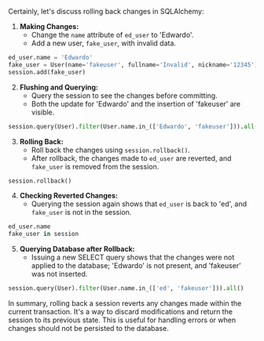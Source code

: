 Certainly, let's discuss rolling back changes in SQLAlchemy:

1. **Making Changes:**
   - Change the `name` attribute of `ed_user` to 'Edwardo'.
   - Add a new user, `fake_user`, with invalid data.

```python
ed_user.name = 'Edwardo'
fake_user = User(name='fakeuser', fullname='Invalid', nickname='12345')
session.add(fake_user)
```

2. **Flushing and Querying:**
   - Query the session to see the changes before committing.
   - Both the update for 'Edwardo' and the insertion of 'fakeuser' are visible.

```python
session.query(User).filter(User.name.in_(['Edwardo', 'fakeuser'])).all()
```

3. **Rolling Back:**
   - Roll back the changes using `session.rollback()`.
   - After rollback, the changes made to `ed_user` are reverted, and `fake_user` is removed from the session.

```python
session.rollback()
```

4. **Checking Reverted Changes:**
   - Querying the session again shows that `ed_user` is back to 'ed', and `fake_user` is not in the session.

```python
ed_user.name
fake_user in session
```

5. **Querying Database after Rollback:**
   - Issuing a new SELECT query shows that the changes were not applied to the database; 'Edwardo' is not present, and 'fakeuser' was not inserted.

```python
session.query(User).filter(User.name.in_(['ed', 'fakeuser'])).all()
```

In summary, rolling back a session reverts any changes made within the current transaction. It's a way to discard modifications and return the session to its previous state. This is useful for handling errors or when changes should not be persisted to the database.